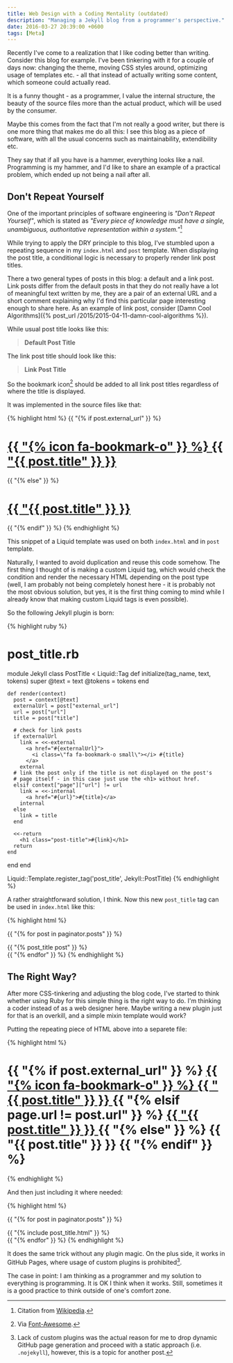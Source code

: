 ```yaml
---
title: Web Design with a Coding Mentality (outdated)
description: "Managing a Jekyll blog from a programmer's perspective."
date: 2016-03-27 20:39:00 +0600
tags: [Meta]
---
```

Recently I've come to a realization that I like coding better than writing. Consider this blog for example. I've been tinkering with it for a couple of days now: changing the theme, moving CSS styles around, optimizing usage of templates etc. - all that instead of actually writing some content, which someone could actually read.

It is a funny thought - as a programmer, I value the internal structure, the beauty of the source files more than the actual product, which will be used by the consumer.

Maybe this comes from the fact that I'm not really a good writer, but there is one more thing that makes me do all this: I see this blog as a piece of software, with all the usual concerns such as
maintainability, extendibility etc.

They say that if all you have is a hammer, everything looks like a nail. Programming is my hammer, and I'd like to share an example of a practical problem, which ended up not being a nail after all.
<!--more-->

## Don't Repeat Yourself

One of the important principles of software engineering is *"Don't Repeat Yourself"*, which is stated as *"Every piece of knowledge must have a single, unambiguous, authoritative representation within a system."*[^1]

[^1]: Citation from [Wikipedia](https://en.wikipedia.org/wiki/Don%27t_repeat_yourself).

While trying to apply the DRY principle to this blog, I've stumbled upon a repeating sequence in my `index.html` and `post` template. When displaying the post title, a conditional logic is necessary to properly render link post titles.

<span class="note">
There a two general types of posts in this blog: a default and a link post. Link posts differ from the default posts in that they do not really have a lot of meaningful text written by me, they are a pair of an external URL and a short comment explaining why I'd find this particular page interesting enough to share here. As an example of link post, consider [Damn Cool Algorithms]({% post_url /2015/2015-04-11-damn-cool-algorithms %}).
</span>

While usual post title looks like this:

>**Default Post Title**

The link post title should look like this:

>**<!--{ icon fa-bookmark-o }--> Link Post Title**

So the bookmark icon[^2] should be added to all link post titles regardless of where the title is displayed.

[^2]: Via [Font-Awesome](http://fontawesome.io).

It was implemented in the source files like that:

{% highlight html %}
{{ "{% if post.external_url" }} %}
  <h1 class="post-title">
    <a href="{{ "{{ post.external_url" }} }}">
      {{ "{% icon fa-bookmark-o" }} %} {{ "{{ post.title" }} }}
    </a>
   </h1>
{{ "{% else" }} %}
  <h1 class="post-title">
    <a href="{{ "{{ post.url" }} }}">
      {{ "{{ post.title" }} }}
    </a>
  </h1>
{{ "{% endif" }} %}
{% endhighlight %}

This snippet of a Liquid template was used on both `index.html` and in `post` template.

Naturally, I wanted to avoid duplication and reuse this code somehow. The first thing I thought of is making a custom Liquid tag, which would check the condition and render the necessary HTML depending
on the post type (well, I am probably not being completely honest here - it is probably not the most obvious solution, but yes, it is the first thing coming to mind while I already know that making custom Liquid tags is even possible).

So the following Jekyll plugin is born:

{% highlight ruby %}
# post_title.rb
module Jekyll
  class PostTitle < Liquid::Tag
    def initialize(tag_name, text, tokens)
      super
      @text = text
      @tokens = tokens
    end

    def render(context)
      post = context[@text]
      externalUrl = post["external_url"]
      url = post["url"]
      title = post["title"]

      # check for link posts
      if externalUrl
        link = <<-external
          <a href="#{externalUrl}">
            <i class=\"fa fa-bookmark-o small\"></i> #{title}
          </a>
        external
      # link the post only if the title is not displayed on the post's
      # page itself - in this case just use the <h1> without href.
      elsif context["page"]["url"] != url
        link = <<-internal
          <a href="#{url}">#{title}</a>
        internal
      else
        link = title
      end

      <<-return
        <h1 class="post-title">#{link}</h1>
      return
    end
  end
end

Liquid::Template.register_tag('post_title', Jekyll::PostTitle)
{% endhighlight %}

A rather straightforward solution, I think. Now this new `post_title` tag can be used in `index.html` like this:

{% highlight html %}
<!-- index.html -->
{{ "{% for post in paginator.posts" }} %}
  <div class="post">
    {{ "{% post_title post" }} %}
  </div>
{{ "{% endfor" }} %}
{% endhighlight %}

## The Right Way?

After more CSS-tinkering and adjusting the blog code, I've started to think whether using Ruby for this simple thing is the right way to do. I'm thinking a coder instead of as a web designer here. Maybe writing a new plugin just for that is an overkill, and a simple mixin template would work?

Putting the repeating piece of HTML above into a separete file:

{% highlight html %}
<!-- post_title.html -->
<h1 class="post-title">
{{ "{% if post.external_url" }} %}
  <a href="{{ "{{ post.external_url" }} }}">
    {{ "{% icon fa-bookmark-o" }} %} {{ "{{ post.title" }} }}
  </a>
{{ "{% elsif page.url != post.url" }} %}
  <a href="{{ "{{ post.url" }} }}">
    {{ "{{ post.title" }} }}
  </a>
{{ "{% else" }} %}
  {{ "{{ post.title" }} }}
{{ "{% endif" }} %}
</h1>
{% endhighlight %}

And then just including it where needed:

{% highlight html %}
<!-- index.html -->
{{ "{% for post in paginator.posts" }} %}
  <div class="post">
    {{ "{% include post_title.html" }} %}
  </div>
{{ "{% endfor" }} %}
{% endhighlight %}

It does the same trick without any plugin magic. On the plus side, it works in GitHub Pages, where usage of custom plugins is prohibited[^3].

[^3]: Lack of custom plugins was the actual reason for me to drop dynamic GitHub page generation and proceed with a static approach (i.e. `.nojekyll`), however, this is a topic for another post.

The case in point: I am thinking as a programmer and my solution to everything is programming. It is OK I think when it works. Still, sometimes it is a good practice to think outside of one's comfort zone.
